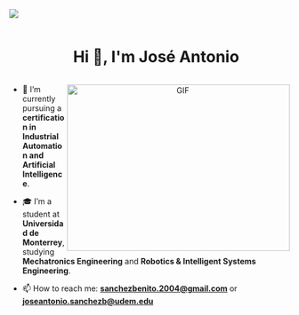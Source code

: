 
<!--horizontal divider(gradiant)-->
<img src="https://user-images.githubusercontent.com/73097560/115834477-dbab4500-a447-11eb-908a-139a6edaec5c.gif">

<!--h1 without bottom border-->
<div id="user-content-toc">
  <ul align="center">
    <summary><h1 style="display: inline-block">Hi 👋, I'm José Antonio</h1></summary>
  </ul>
</div>

<p align="center">

<a target="_blank" align="center">
  <img align="right" top="500" height="300" width="400" alt="GIF" src="https://media.giphy.com/media/SWoSkN6DxTszqIKEqv/giphy.gif">
</a>

- 🔭 I’m currently pursuing a **certification in Industrial Automation and Artificial Intelligence**.

- 🎓 I’m a student at **Universidad de Monterrey**, studying **Mechatronics Engineering** and **Robotics & Intelligent Systems Engineering**.

- 📫 How to reach me: **sanchezbenito.2004@gmail.com** or **joseantonio.sanchezb@udem.edu** 


<p align="center">

 <div align="center"  class="icons-social" style="margin-left: 10px;">
        <a style="margin-left: 10px;"  target="_blank" href="www.linkedin.com/in/jose-antonio-sanchez-benito-524834326">
		

